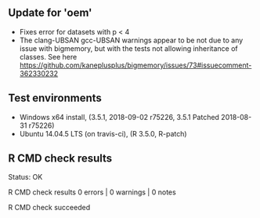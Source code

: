 
## Update for 'oem'

* Fixes error for datasets with p < 4
* The clang-UBSAN gcc-UBSAN warnings appear to be not due to any issue with bigmemory, but with the tests not allowing inheritance of classes. See here https://github.com/kaneplusplus/bigmemory/issues/73#issuecomment-362330232

## Test environments

* Windows x64 install, (3.5.1, 2018-09-02 r75226, 3.5.1 Patched 2018-08-31 r75226)
* Ubuntu 14.04.5 LTS (on travis-ci), (R 3.5.0, R-patch)

## R CMD check results

Status: OK



R CMD check results
0 errors | 0 warnings | 0 notes

R CMD check succeeded